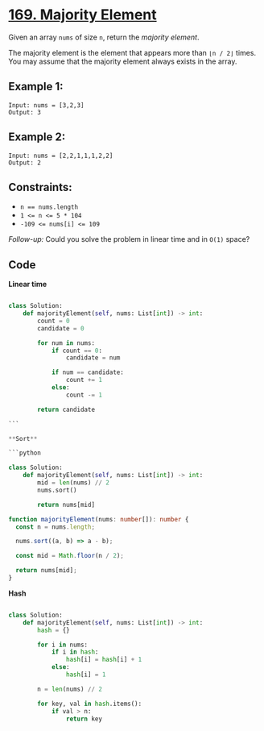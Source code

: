 # [169. Majority Element](https://leetcode.com/problems/majority-element/description/?envType=study-plan-v2&envId=top-interview-150)

Given an array `nums` of size `n`, return the _majority element_.

The majority element is the element that appears more than `⌊n / 2⌋` times. You may assume that the majority element always exists in the array.

## Example 1:

```
Input: nums = [3,2,3]
Output: 3
```

## Example 2:

```
Input: nums = [2,2,1,1,1,2,2]
Output: 2
```

## Constraints:

- `n == nums.length`
- `1 <= n <= 5 * 104`
- `-109 <= nums[i] <= 109`

_Follow-up:_ Could you solve the problem in linear time and in `O(1)` space?

## Code

**Linear time**

````py

class Solution:
    def majorityElement(self, nums: List[int]) -> int:
        count = 0
        candidate = 0

        for num in nums:
            if count == 0:
                candidate = num

            if num == candidate:
                count += 1
            else:
                count -= 1

        return candidate

```

**Sort**

```python

class Solution:
    def majorityElement(self, nums: List[int]) -> int:
        mid = len(nums) // 2
        nums.sort()

        return nums[mid]

````

```ts
function majorityElement(nums: number[]): number {
  const n = nums.length;

  nums.sort((a, b) => a - b);

  const mid = Math.floor(n / 2);

  return nums[mid];
}
```

**Hash**

```python

class Solution:
    def majorityElement(self, nums: List[int]) -> int:
        hash = {}

        for i in nums:
            if i in hash:
                hash[i] = hash[i] + 1
            else:
                hash[i] = 1

        n = len(nums) // 2

        for key, val in hash.items():
            if val > n:
                return key

```
